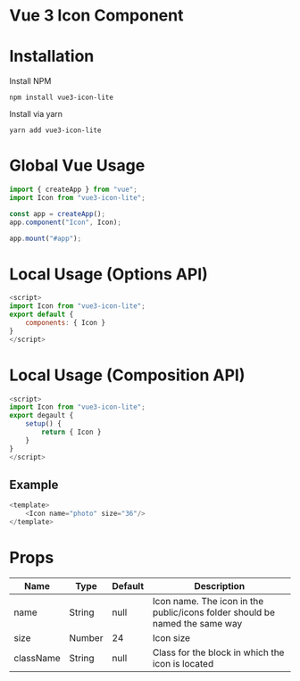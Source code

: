 # Vue 3 Icon Component

# Installation

Install NPM

```
npm install vue3-icon-lite
```

Install via yarn

```
yarn add vue3-icon-lite
```

# Global Vue Usage

```js
import { createApp } from "vue";
import Icon from "vue3-icon-lite";

const app = createApp();
app.component("Icon", Icon);

app.mount("#app");
```

# Local Usage (Options API)

```js
<script>
import Icon from "vue3-icon-lite";
export default {
    components: { Icon }
}    
</script>
```

# Local Usage (Composition API)

```js
<script>
import Icon from "vue3-icon-lite";
export degault {
    setup() {
        return { Icon }
    }
}
</script>
```

## Example

```js
<template>
    <Icon name="photo" size="36"/>
</template>
```

# Props

| Name      | Type   | Default | Description                                                                 |
|-----------|--------|---------|-----------------------------------------------------------------------------|
| name      | String | null    | Icon name. The icon in the public/icons folder should be named the same way |
| size      | Number | 24      | Icon size                                                                   |
| className | String | null    | Class for the block in which the icon is located                            |
